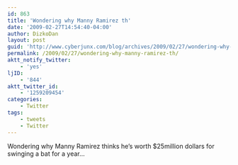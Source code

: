```yaml
---
id: 863
title: 'Wondering why Manny Ramirez th'
date: '2009-02-27T14:54:40-04:00'
author: DizkoDan
layout: post
guid: 'http://www.cyberjunx.com/blog/archives/2009/02/27/wondering-why-manny-ramirez-th/'
permalink: /2009/02/27/wondering-why-manny-ramirez-th/
aktt_notify_twitter:
    - 'yes'
ljID:
    - '844'
aktt_twitter_id:
    - '1259209454'
categories:
    - Twitter
tags:
    - tweets
    - Twitter
---
```


Wondering why Manny Ramirez thinks he’s worth $25million dollars for swinging a bat for a year…